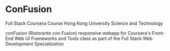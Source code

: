 # ConFusion
Full Stack Coursera Course Hong Kong University Science and Technology

conFusion (Ristorante con Fusion) responsive webapp for Coursera's Front-End Web UI Frameworks and Tools class 
as part of the Full Stack Web Development Specialization
